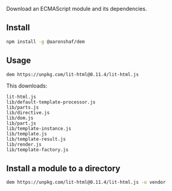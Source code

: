 Download an ECMAScript module and its dependencies.

## Install

```bash
npm install -g @aaronshaf/dem
```

## Usage

```bash
dem https://unpkg.com/lit-html@0.11.4/lit-html.js
```

This downloads:

```
lit-html.js
lib/default-template-processor.js
lib/parts.js
lib/directive.js
lib/dom.js
lib/part.js
lib/template-instance.js
lib/template.js
lib/template-result.js
lib/render.js
lib/template-factory.js
```

## Install a module to a directory

```bash
dem https://unpkg.com/lit-html@0.11.4/lit-html.js -o vendor
```
